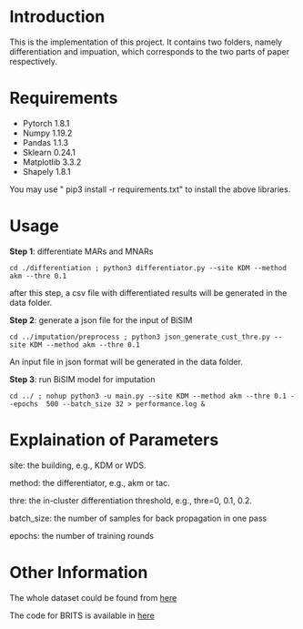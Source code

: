 # Introduction
This is the implementation of this project. It contains two folders, namely differentiation and impuation, which corresponds to the two parts of paper
respectively.
# Requirements

- Pytorch 1.8.1
- Numpy 1.19.2
- Pandas 1.1.3
- Sklearn 0.24.1
- Matplotlib 3.3.2
- Shapely 1.8.1

You may use " pip3 install -r requirements.txt" to install the above libraries.


# Usage
**Step 1**: differentiate MARs and MNARs
``` 
cd ./differentiation ; python3 differentiator.py --site KDM --method akm --thre 0.1
```
after this step, a csv file with differentiated results will be generated in the data folder.

**Step 2**: generate a json file for the input of BiSIM
``` 
cd ../imputation/preprocess ; python3 json_generate_cust_thre.py --site KDM --method akm --thre 0.1 
```
An input file in json format will be generated in the data folder.

**Step 3**:  run BiSIM model for imputation
``` 
cd ../ ; nohup python3 -u main.py --site KDM --method akm --thre 0.1 --epochs  500 --batch_size 32 > performance.log & 
```

# Explaination of Parameters
site: the building, e.g., KDM or WDS.

method: the differentiator, e.g., akm or tac.

thre: the in-cluster differentiation threshold, e.g., thre=0, 0.1, 0.2.

batch_size: the number of samples for back propagation in one pass

epochs: the number of training rounds

# Other Information
The whole dataset could be found from  [here](https://www.kaggle.com/c/indoor-location-navigation/data?select=train)

The code for BRITS is available in [here](https://github.com/caow13/BRITS)






